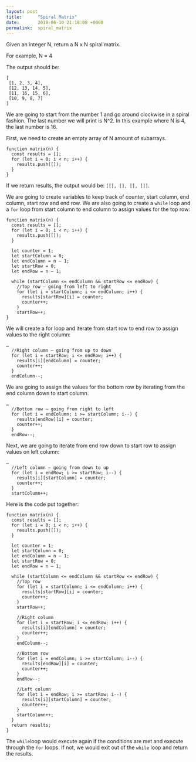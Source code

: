 ```yaml
---
layout: post
title:      "Spiral Matrix"
date:       2018-06-10 21:18:08 +0000
permalink:  spiral_matrix
---
```


Given an integer N, return a N x N spiral matrix.

For example, N = 4 

The output should be:

```
[
 [1, 2, 3, 4],
 [12, 13, 14, 5],
 [11, 16, 15, 6],
 [10, 9, 8, 7]
]
```

We are going to start from the number 1 and go around clockwise in a spiral fashion. The last number we will print is N^2. In this example where N is 4, the last number is 16. 

First, we need to create an empty array of N amount of subarrays.

```
function matrix(n) {
  const results = [];
  for (let i = 0; i < n; i++) {
    results.push([]);
  }
}
```

If we return results, the output would be: `[[], [], [], []]`.

We are going to create variables to keep track of counter, start column, end column, start row and end row. We are also going to create a `while` loop and a `for` loop from start column to end column to assign values for the top row:

```
function matrix(n) {
  const results = [];
  for (let i = 0; i < n; i++) {
    results.push([]);
  }

  let counter = 1;
  let startColumn = 0;
  let endColumn = n – 1;
  let startRow = 0;
  let endRow = n – 1; 

  while (startColumn <= endColumn && startRow <= endRow) {
    //Top row – going from left to right
    for (let i = startColumn; i <= endColumn; i++) {
      results[startRow][i] = counter;
      counter++;
    }
    startRow++;
}
```

We will create a for loop and iterate from start row to end row to assign values to the right column:

```
…
  //Right column – going from up to down
  for (let i = startRow; i <= endRow; i++) {
    results[i][endColumn] = counter;
    counter++;
  }
  endColumn--;
```

We are going to assign the values for the bottom row by iterating from the end column down to start column. 

```
…
  //Bottom row – going from right to left
  for (let i = endColumn; i >= startColumn; i--) {
    results[endRow][i] = counter;
    counter++;
  }
  endRow--;
```

Next, we are going to iterate from end row down to start row to assign values on left column:

```
…
  //Left column – going from down to up
  for (let i = endRow; i >= startRow; i--) {
    results[i][startColumn] = counter;
    counter++;
  }
  startColumn++;
```

Here is the code put together:

```
function matrix(n) {
  const results = [];
  for (let i = 0; i < n; i++) {
    results.push([]);
  }

  let counter = 1;
  let startColumn = 0;
  let endColumn = n – 1;
  let startRow = 0;
  let endRow = n – 1; 

  while (startColumn <= endColumn && startRow <= endRow) {
    //Top row
    for (let i = startColumn; i <= endColumn; i++) {
      results[startRow][i] = counter;
      counter++;
    }
    startRow++;

    //Right column
    for (let i = startRow; i <= endRow; i++) {
      results[i][endColumn] = counter;
      counter++;
    }
    endColumn--;

    //Bottom row
    for (let i = endColumn; i >= startColumn; i--) {
      results[endRow][i] = counter;
      counter++;
    }
    endRow--;

    //Left column
    for (let i = endRow; i >= startRow; i--) {
      results[i][startColumn] = counter;
      counter++;
    }
    startColumn++;
  }
  return results;
}
```

The `while`loop would execute again if the conditions are met and execute through the `for` loops. If not, we would exit out of the `while` loop and return the results.


